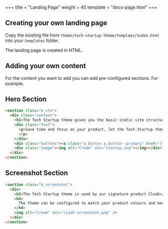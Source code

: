 +++
title = "Landing Page"
weight = 40
template = "docs-page.html"
+++

## Creating your own landing page

Copy the existing file from `theme/tech-startup-theme/templaes/index.html` into your `templates` folder.

The landing page is created in HTML. 

## Adding your own content

For the content you want to add you can add pre-configured sections. For example.

## Hero Section


```html
<section class="m_cta">
  <div class="content">
    <h1>The Tech Startup theme gives you the basic static site structure for your Saas or application</h1>
    <div class="text">
      <p>Save time and focus on your product, let the Tech Startup theme handle marketing.
      </p>
    </div>
    <div class="buttons"><a class="a_button a_button--primary" href="{{ sign_up_url }}">Sign Up</a></div>
    <div class="image"><img alt="Cream" src="startup.svg"></img></div>
  </div>
</section>
```

## Screenshot Section

```html
<section class="m_screenshot">
  <div>
    <h2>The Tech Startup theme is used by our signature product Cloak</h2>
    <h4>
      The theme can be configured to match your product colours and message
    </h4>
    <img alt="Cream" src="cloak-screenshot.png" />
  </div>
</section>
```